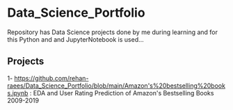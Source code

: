 # Data_Science_Portfolio
Repository has Data Science projects done by me during learning and for this Python and and JupyterNotebook is used... 

## Projects
1- https://github.com/rehan-raees/Data_Science_Portfolio/blob/main/Amazon's%20bestselling%20books.ipynb : EDA and User Rating Prediction of Amazon's Bestselling Books 2009-2019
